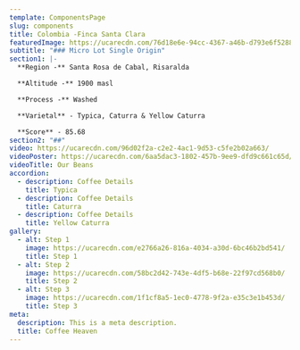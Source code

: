 ```yaml
---
template: ComponentsPage
slug: components
title: Colombia -Finca Santa Clara
featuredImage: https://ucarecdn.com/76d18e6e-94cc-4367-a46b-d793e6f52887/
subtitle: "### Micro Lot Single Origin"
section1: |-
  **Region -** Santa Rosa de Cabal, Risaralda

  **Altitude -** 1900 masl

  **Process -** Washed 

  **Varietal** - Typica, Caturra & Yellow Caturra 

  **Score** - 85.68
section2: "##"
video: https://ucarecdn.com/96d02f2a-c2e2-4ac1-9d53-c5fe2b02a663/
videoPoster: https://ucarecdn.com/6aa5dac3-1802-457b-9ee9-dfd9c661c65d/
videoTitle: Our Beans
accordion:
  - description: Coffee Details
    title: Typica
  - description: Coffee Details
    title: Caturra
  - description: Coffee Details
    title: Yellow Caturra
gallery:
  - alt: Step 1
    image: https://ucarecdn.com/e2766a26-816a-4034-a30d-6bc46b2bd541/
    title: Step 1
  - alt: Step 2
    image: https://ucarecdn.com/58bc2d42-743e-4df5-b68e-22f97cd568b0/
    title: Step 2
  - alt: Step 3
    image: https://ucarecdn.com/1f1cf8a5-1ec0-4778-9f2a-e35c3e1b453d/
    title: Step 3
meta:
  description: This is a meta description.
  title: Coffee Heaven
---
```

